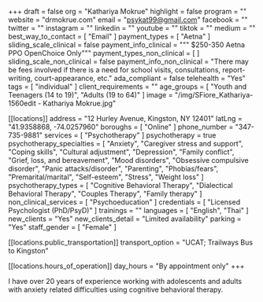 +++
draft = false
org = "Kathariya Mokrue"
highlight = false
program = ""
website = "drmokrue.com"
email = "psykat99@gmail.com"
facebook = ""
twitter = ""
instagram = ""
linkedin = ""
youtube = ""
tiktok = ""
medium = ""
best_way_to_contact = [ "Email" ]
payment_types = [ "Aetna" ]
sliding_scale_clinical = false
payment_info_clinical = """
$250-350
Aetna PPO OpenChoice Only"""
payment_types_non_clinical = [ ]
sliding_scale_non_clinical = false
payment_info_non_clinical = "There may be fees involved if there is a need for school visits, consultations, report-writing, court-appearance, etc."
ada_compliant = false
telehealth = "Yes"
tags = [ "individual" ]
client_requirements = ""
age_groups = [ "Youth and Teenagers (14 to 19)", "Adults (19 to 64)" ]
image = "/img/SFiore_Kathariya-1560edit - Kathariya Mokrue.jpg"

[[locations]]
address = "12 Hurley Avenue, Kingston, NY 12401"
latLng = "41.9358868, -74.0257960"
boroughs = [ "Online" ]
phone_number = "347-735-9881"
services = [ "Psychotherapy" ]
psychotherapy = true
psychotherapy_specialties = [
  "Anxiety",
  "Caregiver stress and support",
  "Coping skills",
  "Cultural adjustment",
  "Depression",
  "Family conflict",
  "Grief, loss, and bereavement",
  "Mood disorders",
  "Obsessive compulsive disorder",
  "Panic attacks/disorder",
  "Parenting",
  "Phobias/fears",
  "Premarital/marital",
  "Self-esteem",
  "Stress",
  "Weight loss"
]
psychotherapy_types = [
  "Cognitive Behavioral Therapy",
  "Dialectical Behavioral Therapy",
  "Couples Therapy",
  "Family therapy"
]
non_clinical_services = [ "Psychoeducation" ]
credentials = [ "Licensed Psychologist (PhD/PsyD)" ]
trainings = ""
languages = [ "English", "Thai" ]
new_clients = "Yes"
new_clients_detail = "Limited availability"
parking = "Yes"
staff_gender = [ "Female" ]

  [[locations.public_transportation]]
  transport_option = "UCAT; Trailways Bus to Kingston"

  [[locations.hours_of_operation]]
  day_hours = "By appointment only"
+++


I have over 20 years of experience working with adolescents and adults with anxiety related difficulties using cognitive behavioral therapy.
